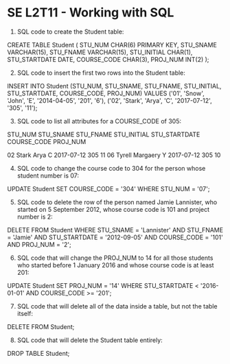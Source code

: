 # SE L2T11 - Working with SQL

1. SQL code to create the Student table:

CREATE TABLE Student (
STU_NUM CHAR(6) PRIMARY KEY,
STU_SNAME VARCHAR(15),
STU_FNAME VARCHAR(15),
STU_INITIAL CHAR(1),
STU_STARTDATE DATE,
COURSE_CODE CHAR(3),
PROJ_NUM INT(2)
);

2. SQL code to insert the first two rows into the Student table:

INSERT INTO Student (STU_NUM, STU_SNAME, STU_FNAME, STU_INITIAL, STU_STARTDATE, COURSE_CODE, PROJ_NUM)
VALUES
('01', 'Snow', 'John', 'E', '2014-04-05', '201', '6'),
('02', 'Stark', 'Arya', 'C', '2017-07-12', '305', '11');

3. SQL code to list all attributes for a COURSE_CODE of 305:

STU_NUM  STU_SNAME  STU_FNAME  STU_INITIAL  STU_STARTDATE  COURSE_CODE  PROJ_NUM

02       Stark      Arya       C           2017-07-12     305          11
06       Tyrell     Margaery   Y           2017-07-12     305          10

4. SQL code to change the course code to 304 for the person whose student number is 07:

UPDATE Student
SET COURSE_CODE = '304'
WHERE STU_NUM = '07';

5. SQL code to delete the row of the person named Jamie Lannister, who started on 5 September 2012, whose course code is 101 and project number is 2:

DELETE FROM Student
WHERE STU_SNAME = 'Lannister'
AND STU_FNAME = 'Jamie'
AND STU_STARTDATE = '2012-09-05'
AND COURSE_CODE = '101'
AND PROJ_NUM = '2';

6. SQL code that will change the PROJ_NUM to 14 for all those students who started before 1 January 2016 and whose course code is at least 201:

UPDATE Student
SET PROJ_NUM = '14'
WHERE STU_STARTDATE < '2016-01-01'
AND COURSE_CODE >= '201';

7. SQL code that will delete all of the data inside a table, but not the table itself:

DELETE FROM Student;

8. SQL code that will delete the Student table entirely:

DROP TABLE Student;